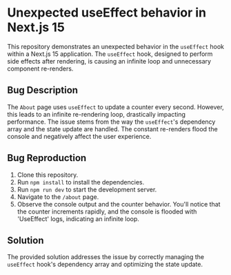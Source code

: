 # Unexpected useEffect behavior in Next.js 15

This repository demonstrates an unexpected behavior in the `useEffect` hook within a Next.js 15 application. The `useEffect` hook, designed to perform side effects after rendering, is causing an infinite loop and unnecessary component re-renders.

## Bug Description

The `About` page uses `useEffect` to update a counter every second. However, this leads to an infinite re-rendering loop, drastically impacting performance.  The issue stems from the way the `useEffect`'s dependency array and the state update are handled. The constant re-renders flood the console and negatively affect the user experience.

## Bug Reproduction

1. Clone this repository.
2. Run `npm install` to install the dependencies.
3. Run `npm run dev` to start the development server.
4. Navigate to the `/about` page.
5. Observe the console output and the counter behavior. You'll notice that the counter increments rapidly, and the console is flooded with 'UseEffect' logs, indicating an infinite loop.

## Solution

The provided solution addresses the issue by correctly managing the `useEffect` hook's dependency array and optimizing the state update.
